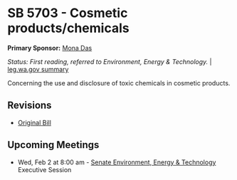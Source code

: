 # SB 5703 - Cosmetic products/chemicals
**Primary Sponsor:** [Mona Das](/person/leg/das_mo.md)

*Status: First reading, referred to Environment, Energy & Technology.* | [leg.wa.gov summary](https://app.leg.wa.gov/billsummary?BillNumber=5703&Year=2021)

Concerning the use and disclosure of toxic chemicals in cosmetic products.

## Revisions
* [Original Bill](1/)

## Upcoming Meetings
* Wed, Feb 2 at 8:00 am - [Senate Environment, Energy & Technology](/senate/2021-22/ENET/) Executive Session